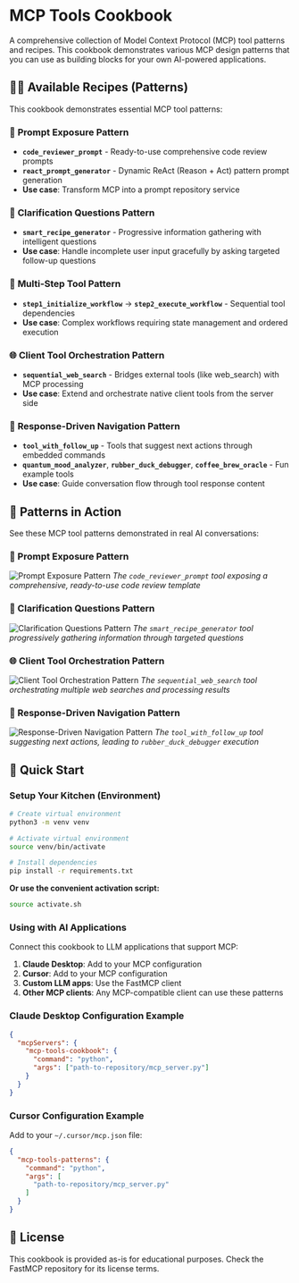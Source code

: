 # MCP Tools Cookbook

A comprehensive collection of Model Context Protocol (MCP) tool patterns and recipes. This cookbook demonstrates various MCP design patterns that you can use as building blocks for your own AI-powered applications.

## 🧑‍🍳 Available Recipes (Patterns)

This cookbook demonstrates essential MCP tool patterns:

### 🎯 **Prompt Exposure Pattern**
- **`code_reviewer_prompt`** - Ready-to-use comprehensive code review prompts
- **`react_prompt_generator`** - Dynamic ReAct (Reason + Act) pattern prompt generation
- **Use case**: Transform MCP into a prompt repository service

### 🤔 **Clarification Questions Pattern**
- **`smart_recipe_generator`** - Progressive information gathering with intelligent questions
- **Use case**: Handle incomplete user input gracefully by asking targeted follow-up questions

### 🔄 **Multi-Step Tool Pattern**
- **`step1_initialize_workflow`** → **`step2_execute_workflow`** - Sequential tool dependencies
- **Use case**: Complex workflows requiring state management and ordered execution

### 🌐 **Client Tool Orchestration Pattern**
- **`sequential_web_search`** - Bridges external tools (like web_search) with MCP processing
- **Use case**: Extend and orchestrate native client tools from the server side

### 🎲 **Response-Driven Navigation Pattern**
- **`tool_with_follow_up`** - Tools that suggest next actions through embedded commands
- **`quantum_mood_analyzer`**, **`rubber_duck_debugger`**, **`coffee_brew_oracle`** - Fun example tools
- **Use case**: Guide conversation flow through tool response content

## 📸 Patterns in Action

See these MCP tool patterns demonstrated in real AI conversations:

### 🎯 Prompt Exposure Pattern
![Prompt Exposure Pattern](screenshots/prompt_exposure_tool_pattern.png)
*The `code_reviewer_prompt` tool exposing a comprehensive, ready-to-use code review template*

### 🤔 Clarification Questions Pattern
![Clarification Questions Pattern](screenshots/clarification_questions_pattern.png)
*The `smart_recipe_generator` tool progressively gathering information through targeted questions*

### 🌐 Client Tool Orchestration Pattern
![Client Tool Orchestration Pattern](screenshots/client_tool_orchestration_pattern.png)
*The `sequential_web_search` tool orchestrating multiple web searches and processing results*

### 🎲 Response-Driven Navigation Pattern
![Response-Driven Navigation Pattern](screenshots/response_driven_tool_navigation_pattern.png)
*The `tool_with_follow_up` tool suggesting next actions, leading to `rubber_duck_debugger` execution*

## 🚀 Quick Start

### Setup Your Kitchen (Environment)

```bash
# Create virtual environment
python3 -m venv venv

# Activate virtual environment
source venv/bin/activate

# Install dependencies
pip install -r requirements.txt
```

**Or use the convenient activation script:**
```bash
source activate.sh
```

### Using with AI Applications

Connect this cookbook to LLM applications that support MCP:

1. **Claude Desktop**: Add to your MCP configuration
2. **Cursor**: Add to your MCP configuration
3. **Custom LLM apps**: Use the FastMCP client
4. **Other MCP clients**: Any MCP-compatible client can use these patterns

### Claude Desktop Configuration Example

```json
{
  "mcpServers": {
    "mcp-tools-cookbook": {
      "command": "python",
      "args": ["path-to-repository/mcp_server.py"]
    }
  }
}
```

### Cursor Configuration Example

Add to your `~/.cursor/mcp.json` file:

```json
{
  "mcp-tools-patterns": {
    "command": "python",
    "args": [
      "path-to-repository/mcp_server.py"
    ]
  }
}
```

## 📝 License

This cookbook is provided as-is for educational purposes. Check the FastMCP repository for its license terms.
